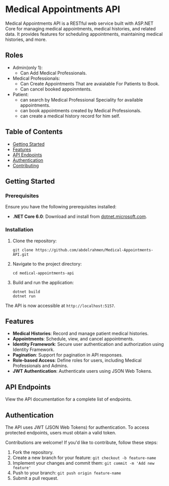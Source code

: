 # Medical Appointments API

Medical Appointments API is a RESTful web service built with ASP.NET Core for managing medical appointments, medical histories, and related data. It provides features for scheduling appointments, maintaining medical histories, and more.

## Roles
- Admin(only 1):
	- Can Add Medical Professionals.
- Medical Professionals:
	- Can Create Appointments That are avaialable For Patients to Book.
	- Can cancel booked appoinmtents.
- Patient:
	- can search by Medical Professional Speciality for available appointments.
	- can book appointments created by Medical Professionals.
	- can create a medical history record for him self.

## Table of Contents

- [Getting Started](#getting-started)
- [Features](#features)
- [API Endpoints](#api-endpoints)
- [Authentication](#authentication)
- [Contributing](#contributing)

## Getting Started

### Prerequisites

Ensure you have the following prerequisites installed:

- **.NET Core 6.0**: Download and install from [dotnet.microsoft.com](https://dotnet.microsoft.com/download/dotnet/6.0).

### Installation

1. Clone the repository:

	```git clone https://github.com/abdelrahmen/Medical-Appointments-API.git```

2. Navigate to the project directory:

	```cd medical-appointments-api```

3. Build and run the application:

	```
	dotnet build
	dotnet run
	```
The API is now accessible at `http://localhost:5157`.

## Features

- **Medical Histories**: Record and manage patient medical histories.
- **Appointments**: Schedule, view, and cancel appointments.
- **Identity Framework**: Secure user authentication and authorization using Identity Framework.
- **Pagination**: Support for pagination in API responses.
- **Role-based Access**: Define roles for users, including Medical Professionals and Admins.
- **JWT Authentication**: Authenticate users using JSON Web Tokens.

## API Endpoints

View the API documentation for a complete list of endpoints.

## Authentication

The API uses JWT (JSON Web Tokens) for authentication. To access protected endpoints, users must obtain a valid token.

Contributions are welcome! If you'd like to contribute, follow these steps:

1. Fork the repository.
2. Create a new branch for your feature: `git checkout -b feature-name`
3. Implement your changes and commit them: `git commit -m 'Add new feature'`
4. Push to your branch: `git push origin feature-name`
5. Submit a pull request.
